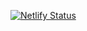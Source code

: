 [![Netlify Status](https://api.netlify.com/api/v1/badges/44ab3c5c-8a30-45cd-b61d-fc5b46937534/deploy-status)](https://app.netlify.com/sites/serene-chaja-a39496/deploys)

